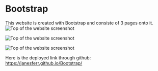 # Bootstrap
This website is created with Bootstrap and consiste of 3 pages onto it.  
![Top of the website screenshot](Images/Aboutme.png?raw=true "Screenshot of webpage for About me")

![Top of the website screenshot](Images/Contactpage.png?raw=true "Top screenshot of webpage")

![Top of the website screenshot](Images/Portfolio.png?raw=true "Top screenshot of webpage")

Here is the deployed link through github: https://janesferr.github.io/Bootstrap/
